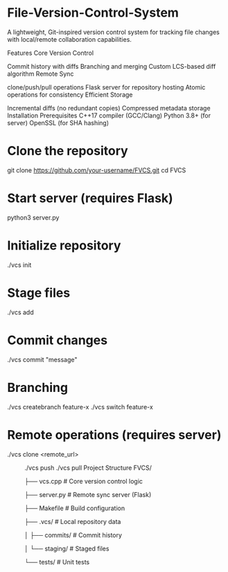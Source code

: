 # File-Version-Control-System
A lightweight, Git-inspired version control system for tracking file changes with local/remote collaboration capabilities.

Features
Core Version Control

Commit history with diffs
Branching and merging
Custom LCS-based diff algorithm
Remote Sync

clone/push/pull operations
Flask server for repository hosting
Atomic operations for consistency
Efficient Storage

Incremental diffs (no redundant copies)
Compressed metadata storage
Installation
Prerequisites
C++17 compiler (GCC/Clang)
Python 3.8+ (for server)
OpenSSL (for SHA hashing)
# Clone the repository
git clone https://github.com/your-username/FVCS.git
cd FVCS

# Start server (requires Flask)
python3 server.py

# Initialize repository
./vcs init

# Stage files
./vcs add <filename>

# Commit changes
./vcs commit "message"

# Branching
./vcs createbranch feature-x
./vcs switch feature-x

# Remote operations (requires server)
./vcs clone <remote_url> <dir>
./vcs push
./vcs pull
Project Structure
FVCS/

├── vcs.cpp # Core version control logic

├── server.py # Remote sync server (Flask)

├── Makefile # Build configuration

├── .vcs/ # Local repository data

│ ├── commits/ # Commit history

│ └── staging/ # Staged files

└── tests/ # Unit tests
